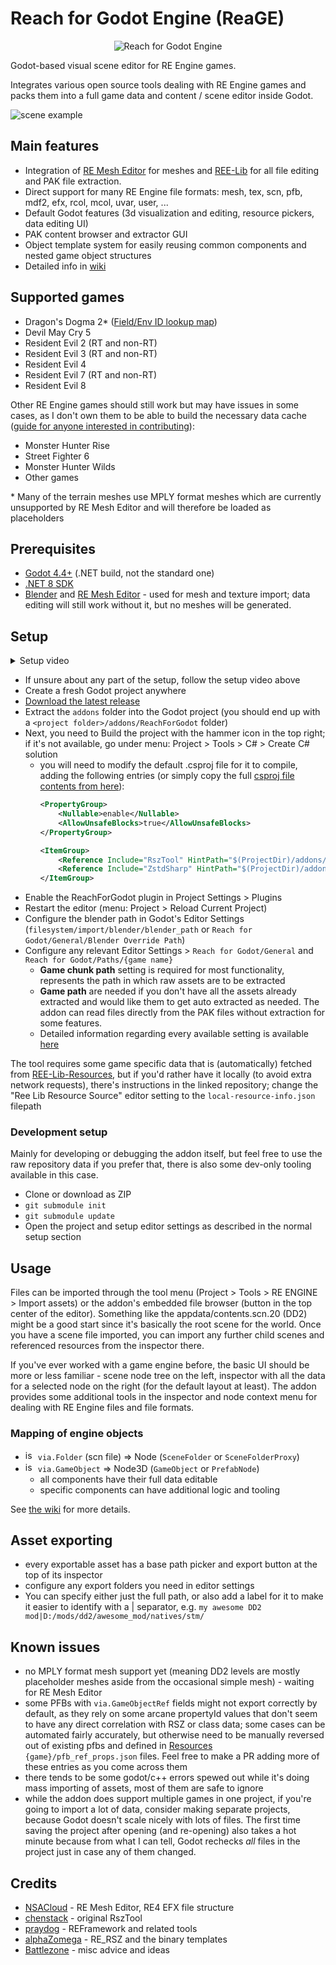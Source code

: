 # Reach for Godot Engine (ReaGE)
<p align="center">
  <img src="addons/ReachForGodot/icons/logo.png" alt="Reach for Godot Engine" />
</p>

Godot-based visual scene editor for RE Engine games.

Integrates various open source tools dealing with RE Engine games and packs them into a full game data and content / scene editor inside Godot.

![scene example](.gdignore/docs/images/scene.jpg)

## Main features
- Integration of [RE Mesh Editor](https://github.com/NSACloud/RE-Mesh-Editor) for meshes and [REE-Lib](https://github.com/kagenocookie/RE-Engine-Lib) for all file editing and PAK file extraction.
- Direct support for many RE Engine file formats: mesh, tex, scn, pfb, mdf2, efx, rcol, mcol, uvar, user, ...
- Default Godot features (3d visualization and editing, resource pickers, data editing UI)
- PAK content browser and extractor GUI
- Object template system for easily reusing common components and nested game object structures
- Detailed info in [wiki](https://github.com/kagenocookie/ReachForGodot/wiki)

## Supported games
- Dragon's Dogma 2* ([Field/Env ID lookup map](https://kagenocookie.github.io/dd2map/))
- Devil May Cry 5
- Resident Evil 2 (RT and non-RT)
- Resident Evil 3 (RT and non-RT)
- Resident Evil 4
- Resident Evil 7 (RT and non-RT)
- Resident Evil 8

Other RE Engine games should still work but may have issues in some cases, as I don't own them to be able to build the necessary data cache ([guide for anyone interested in contributing](https://github.com/kagenocookie/ReachForGodot/wiki/Adding-support-for-new-games)):
- Monster Hunter Rise
- Street Fighter 6
- Monster Hunter Wilds
- Other games

\* Many of the terrain meshes use MPLY format meshes which are currently unsupported by RE Mesh Editor and will therefore be loaded as placeholders

## Prerequisites
- [Godot 4.4+](https://godotengine.org/download/windows/) (.NET build, not the standard one)
- [.NET 8 SDK](https://dotnet.microsoft.com/en-us/download)
- [Blender](https://www.blender.org/download/) and [RE Mesh Editor](https://github.com/NSACloud/RE-Mesh-Editor) - used for mesh and texture import; data editing will still work without it, but no meshes will be generated.

## Setup
<details>
<summary>Setup video</summary>

(note: if you don't have all the assets unpacked, you can use "Open packed file browser" from the menu at 0:55 instead.)

https://github.com/user-attachments/assets/4ac201b6-41ae-46c4-9772-13dbcc10242a
</details>

- If unsure about any part of the setup, follow the setup video above
- Create a fresh Godot project anywhere
- [Download the latest release](https://github.com/kagenocookie/ReachForGodot/releases)
- Extract the `addons` folder into the Godot project (you should end up with a `<project folder>/addons/ReachForGodot` folder)
- Next, you need to Build the project with the hammer icon in the top right; if it's not available, go under menu: Project > Tools > C# > Create C# solution
    - you will need to modify the default .csproj file for it to compile, adding the following entries (or simply copy the full [csproj file contents from here](https://github.com/kagenocookie/ReachForGodot/tree/master/.gdignore/docs/example.csproj)):
        ```xml
        <PropertyGroup>
            <Nullable>enable</Nullable>
            <AllowUnsafeBlocks>true</AllowUnsafeBlocks>
        </PropertyGroup>

        <ItemGroup>
            <Reference Include="RszTool" HintPath="$(ProjectDir)/addons/ReachForGodot/Plugins/RszTool.dll"></Reference>
            <Reference Include="ZstdSharp" HintPath="$(ProjectDir)/addons/ReachForGodot/Plugins/ZstdSharp.dll"></Reference>
        </ItemGroup>
        ```
- Enable the ReachForGodot plugin in Project Settings > Plugins
- Restart the editor (menu: Project > Reload Current Project)
- Configure the blender path in Godot's Editor Settings (`filesystem/import/blender/blender_path` or `Reach for Godot/General/Blender Override Path`)
- Configure any relevant Editor Settings > `Reach for Godot/General` and `Reach for Godot/Paths/{game name}`
    - **Game chunk path** setting is required for most functionality, represents the path in which raw assets are to be extracted
    - **Game path** are needed if you don't have all the assets already extracted and would like them to get auto extracted as needed. The addon can read files directly from the PAK files without extraction for some features.
    - Detailed information regarding every available setting is available [here](https://github.com/kagenocookie/ReachForGodot/wiki/Addon-editor-settings)

The tool requires some game specific data that is (automatically) fetched from [REE-Lib-Resources](https://github.com/kagenocookie/REE-Lib-Resources), but if you'd rather have it locally (to avoid extra network requests), there's instructions in the linked repository; change the "Ree Lib Resource Source" editor setting to the `local-resource-info.json` filepath

### Development setup
Mainly for developing or debugging the addon itself, but feel free to use the raw repository data if you prefer that, there is also some dev-only tooling available in this case.
- Clone or download as ZIP
- `git submodule init`
- `git submodule update`
- Open the project and setup editor settings as described in the normal setup section

## Usage
Files can be imported through the tool menu (Project > Tools > RE ENGINE > Import assets) or the addon's embedded file browser (button in the top center of the editor). Something like the appdata/contents.scn.20 (DD2) might be a good start since it's basically the root scene for the world. Once you have a scene file imported, you can import any further child scenes and referenced resources from the inspector there.

If you've ever worked with a game engine before, the basic UI should be more or less familiar - scene node tree on the left, inspector with all the data for a selected node on the right (for the default layout at least). The addon provides some additional tools in the inspector and node context menu for dealing with RE Engine files and file formats.

### Mapping of engine objects
- <img src="addons/ReachForGodot/icons/folder.png" alt="isolated" width="16"/> `via.Folder` (scn file) => Node (`SceneFolder` or `SceneFolderProxy`)
- <img src="addons/ReachForGodot/icons/gear.png" alt="isolated" width="16"/> `via.GameObject` => Node3D (`GameObject` or `PrefabNode`)
    - all components have their full data editable
    - specific components can have additional logic and tooling

See [the wiki](https://github.com/kagenocookie/ReachForGodot/wiki) for more details.

## Asset exporting
- every exportable asset has a base path picker and export button at the top of its inspector
- configure any export folders you need in editor settings
- You can specify either just the full path, or also add a label for it to make it easier to identify with a | separator, e.g. `my awesome DD2 mod|D:/mods/dd2/awesome_mod/natives/stm/`

## Known issues
- no MPLY format mesh support yet (meaning DD2 levels are mostly placeholder meshes aside from the occasional simple mesh) - waiting for RE Mesh Editor
- some PFBs with `via.GameObjectRef` fields might not export correctly by default, as they rely on some arcane propertyId values that don't seem to have any direct correlation with RSZ or class data; some cases can be automated fairly accurately, but otherwise need to be manually reversed out of existing pfbs and defined in [Resources](https://github.com/kagenocookie/REE-Lib-Resources) `{game}/pfb_ref_props.json` files. Feel free to make a PR adding more of these entries as you come across them
- there tends to be some godot/c++ errors spewed out while it's doing mass importing of assets, most of them are safe to ignore
- while the addon does support multiple games in one project, if you're going to import a lot of data, consider making separate projects, because Godot doesn't scale nicely with lots of files. The first time saving the project after opening (and re-opening) also takes a hot minute because from what I can tell, Godot rechecks _all_ files in the project just in case any of them changed.

## Credits
- [NSACloud](https://github.com/NSACloud) - RE Mesh Editor, RE4 EFX file structure
- [chenstack](https://github.com/czastack) - original RszTool
- [praydog](https://github.com/praydog) - REFramework and related tools
- [alphaZomega](https://github.com/alphazolam) - RE_RSZ and the binary templates
- [Battlezone](https://github.com/seifhassine) - misc advice and ideas
